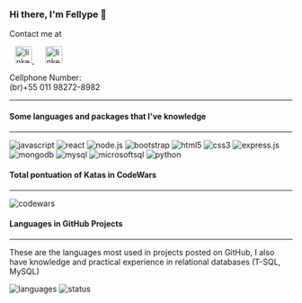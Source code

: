 <div>
    <h3>Hi there, I'm Fellype 👋</h3>
    <p>Contact me at</p>
    <a
    href="https://www.linkedin.com/in/fellype-almeida-queiroz/"
    style="margin: 10px"
    >
    <img
        src="https://www.presserv.com/wp-content/uploads/2020/07/linkedin-logo.png"
        alt="linkedin icon"
        width="30px"
    />
    </a>
    <a href="mailto:fellype.ads@gmail.com" style="margin: 10px">
    <img
        src="https://upload.wikimedia.org/wikipedia/commons/thumb/7/7e/Gmail_icon_%282020%29.svg/512px-Gmail_icon_%282020%29.svg.png"
        alt="linkedin icon"
        width="30px"
    />
    </a>
    <p>
    Cellphone Number: <br />
    (br)+55 011 98272-8982
    </p>
    <hr />
    <h4>Some languages and packages that I've knowledge</h4>
    <hr />
    <img
    src="https://img.shields.io/badge/-JavaScript-black?style=for-the-badge&logo=javascript"
    alt="javascript"
    />
    <img
    src="https://img.shields.io/badge/-react-black?style=for-the-badge&logo=react"
    alt="react"
    />
    <img
    src="https://img.shields.io/badge/-node.js-black?style=for-the-badge&logo=node.js"
    alt="node.js"
    />
    <img
    src="https://img.shields.io/badge/-bootstrap-black?style=for-the-badge&logo=bootstrap"
    alt="bootstrap"
    />
    <img
    src="https://img.shields.io/badge/-html5-black?style=for-the-badge&logo=html5"
    alt="html5"
    />
    <img
    src="https://img.shields.io/badge/-css3-black?style=for-the-badge&logo=css3"
    alt="css3"
    />
    <img
    src="https://img.shields.io/badge/-express.js-black?style=for-the-badge&logo=express.js"
    alt="express.js"
    />
    <img
    src="https://img.shields.io/badge/-mongodb-black?style=for-the-badge&logo=mongodb"
    alt="mongodb"
    />
    <img
    src="https://img.shields.io/badge/-mysql-black?style=for-the-badge&logo=mysql"
    alt="mysql"
    />
    <img
    src="https://img.shields.io/badge/-microsoft sql-black?style=for-the-badge&logo=microsoft"
    alt="microsoftsql"
    />
    <img
    src="https://img.shields.io/badge/-python-black?style=for-the-badge&logo=python"
    alt="python"
    />
    <h4>Total pontuation of Katas in CodeWars</h4>
    <hr />
    <img
    src="https://www.codewars.com/users/Fellype.Queiroz/badges/large"
    alt="codewars"
    />
    <h4>Languages in GitHub Projects</h4>
    <hr />
    <p>
    These are the languages most used in projects posted on GitHub, I also
    have knowledge and practical experience in relational databases (T-SQL,
    MySQL)
    </p>
    <div>
    <img
        src="https://github-readme-stats.vercel.app/api/top-langs/?username=fellypeq&theme=dark"
        alt="languages"
    />
    <img
        src="https://github-readme-stats.vercel.app/api?username=fellypeq&show_icons=true&theme=dark"
        alt="status"
    />
    </div>
</div>

<!--
**FellypeQ/fellypeq** is a ✨ _special_ ✨ repository because its `README.md` (this file) appears on your GitHub profile.

Here are some ideas to get you started:

- 🔭 I’m currently working on ...
- 🌱 I’m currently learning ...
- 👯 I’m looking to collaborate on ...
- 🤔 I’m looking for help with ...
- 💬 Ask me about ...
- 📫 How to reach me: ...
- 😄 Pronouns: ...
- ⚡ Fun fact: ...
  -->

